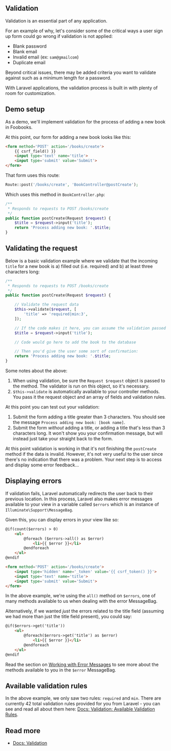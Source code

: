 ## Validation

Validation is an essential part of any application.

For an example of why, let's consider some of the critical ways a user sign up form could go wrong if validation is not applied:

+ Blank password
+ Blank email
+ Invalid email (ex: `sam@gmailcom`)
+ Duplicate email

Beyond critical issues, there may be added criteria you want to validate against such as a minimum length for a password.

With Laravel applications, the validation process is built in with plenty of room for customization.




## Demo setup
As a demo, we'll implement validation for the process of adding a new book in Foobooks.

At this point, our form for adding a new book looks like this:

```html
<form method='POST' action='/books/create'>
    {{ csrf_field() }}
    <input type='text' name='title'>
    <input type='submit' value='Submit'>
</form>
```

That form uses this route:

```php
Route::post('/books/create', 'BookController@postCreate');
```

Which uses this method in `BookController.php`:

```php
/**
 * Responds to requests to POST /books/create
 */
public function postCreate(Request $request) {
    $title = $request->input('title');
    return 'Process adding new book: '.$title;
}
```



## Validating the request
Below is a basic validation example where we validate that the incoming `title` for a new book is a) filled out (i.e. required) and b) at least three characters long:

```php
/**
 * Responds to requests to POST /books/create
 */
public function postCreate(Request $request) {

    // Validate the request data
    $this->validate($request, [
        'title' => 'required|min:3',
    ]);

    // If the code makes it here, you can assume the validation passed
    $title = $request->input('title');

    // Code would go here to add the book to the database

    // Then you'd give the user some sort of confirmation:
    return 'Process adding new book: '.$title;
}
```

Some notes about the above:

1. When using validation, be sure the `Request $request` object is passed to the method. The validator is run on this object, so it's necessary.
2. `$this->validate` is automatically available to your controller methods. You pass it the request object and an array of fields and validation rules.

At this point you can test out your validation:

1. Submit the form adding a title greater than 3 characters. You should see the message `Process adding new book: [book name]`.
2. Submit the form *without* adding a title, or adding a title that's less than 3 characters long. It won't show you your confirmation message, but will instead just take your straight back to the form.

At this point validation is working in that it's not finishing the `postCreate` method if the data is invalid. However, it's not very useful to the user since there's no indication that there was a problem. Your next step is to access and display some error feedback...




## Displaying errors
If validation fails, Laravel automatically redirects the user back to their previous location. In this process, Laravel also makes error messages available to your view in a variable called `$errors` which is an instance of `Illuminate\Support\MessageBag`.

Given this, you can display errors in your view like so:

```html
@if(count($errors) > 0)
    <ul>
        @foreach ($errors->all() as $error)
            <li>{{ $error }}</li>
        @endforeach
    </ul>
@endif

<form method='POST' action='/books/create'>
    <input type='hidden' name='_token' value='{{ csrf_token() }}'>
    <input type='text' name='title'>
    <input type='submit' value='Submit'>
</form>
```

In the above example, we're using the `all()` method on `$errors`, one of many methods available to us when dealing with the error MessageBag.

Alternatively, if we wanted *just* the errors related to the title field (assuming we had more than just the title field present), you could say:

```html
@if($errors->get('title'))
    <ul>
        @foreach($errors->get('title') as $error)
            <li>{{ $error }}</li>
        @endforeach
    </ul>
@endif
```

Read the section on [Working with Error Messages](http://laravel.com/docs/5.1/validation#working-with-error-messages) to see more about the methods available to you in the `$error` MessageBag.




## Available validation rules
In the above example, we only saw two rules: `required` and `min`. There are currently 42 total validation rules provided for you from Laravel - you can see and read all about them here: [Docs: Validation: Available Validation Rules](http://laravel.com/docs/5.1/validation#available-validation-rules).




## Read more
+ [Docs: Validation](http://laravel.com/docs/validation)
